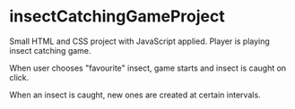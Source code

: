 # insectCatchingGameProject

Small HTML and CSS project with JavaScript applied. Player is playing insect catching game.

When user chooses "favourite" insect, game starts and insect is caught on click.

When an insect is caught, new ones are created at certain intervals.

